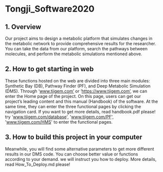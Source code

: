 # Tongji_Software2020
## 1. Overview

  Our project aims to design a metabolic platform that simulates changes in the metabolic network to provide comprehensive results for the researcher.
  You can take the data from our platform, search the pathways between molecules, and perform the metabolic simulations mentioned above.
  
## 2. How to get starting in web

  These functions hosted on the web are divided into three main modules: Synthetic Bay (DB), Pathway Finder (PF), and Deep Metabolic Simulation (DMS). 
  Through ‘www.tjigem.com’ or ‘https://www.tjigem.com’, we can enter the Home page of the project.
  On this page, users can get our project’s leading content and this manual (Handbook) of the software. At the same time, they can enter the three functional pages by clicking the navigation card. If you want to get more details, read handbook.pdf please!
  try 'www.tjigem.com/database', 'www.tjigem.com/PF', 'www.tjigem.com/HMS' to enter the functional pages.
  
## 3. How to build this project in your computer
 
  Meanwhile, you will find some alternative parameters to get more different results in our DMS code. You can choose better value or functions according to your demand. 
  we will instruct you how to deploy. More details, read How_To_Deploy.md please!




